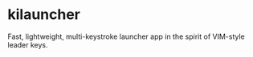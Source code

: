 # kilauncher
Fast, lightweight, multi-keystroke launcher app in the spirit of VIM-style leader keys.
